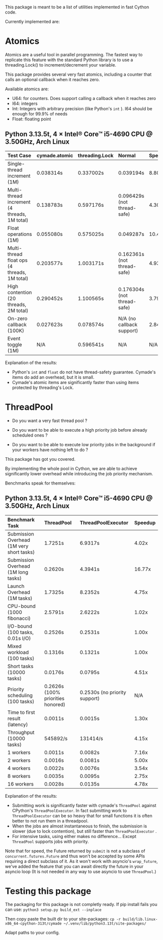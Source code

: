 This package is meant to be a list of utilities implemented in fast Cython code.

Currently implemented are:

# Atomics

Atomics are a useful tool in parallel programming. The fastest way to replicate this
feature with the
standard Python library is to use a threading.Lock() to increment/decrement your variable.

This package provides several very fast atomics, including a counter that
calls an optional callback when it reaches zero.

Available atomics are:
- U64: for counters. Does support calling a callback when it reaches zero
- I64: integers
- Int: Integers with arbitrary precision (like Python's `int` ). I64 should be enough for 99.9% of needs
- Float: floating point

## Python 3.13.5t, 4 × Intel® Core™ i5-4690 CPU @ 3.50GHz, Arch Linux

| Test Case                                    | cymade.atomic   | threading.Lock   | Normal                      | Speedup   |
|:---------------------------------------------|:----------------|:-----------------|:----------------------------|:----------|
| Single-thread increment (1M)                 | 0.038314s       | 0.337002s        | 0.039194s                   | 8.80x     |
| Multi-thread increment (4 threads, 1M total) | 0.138783s       | 0.597176s        | 0.096429s (not thread-safe) | 4.30x     |
| Float operations (1M)                        | 0.055080s       | 0.575025s        | 0.049287s                   | 10.44x    |
| Multi-thread float ops (4 threads, 1M total) | 0.203577s       | 1.003171s        | 0.162361s (not thread-safe) | 4.93x     |
| High contention (20 threads, 2M total)       | 0.290452s       | 1.100565s        | 0.176304s (not thread-safe) | 3.79x     |
| On-zero callback (100K)                      | 0.027623s       | 0.078574s        | N/A (no callback support)   | 2.84x     |
| Event toggle (1M)                            | N/A             | 0.596541s        | N/A                         | N/A       |

Explanation of the results:
- Python's `int` and `float` do not have thread-safety guarantee. Cymade's items do add an overhead,
    but it is small.
- Cymade's atomic items are significantly faster than using items protected by threading's Lock. 

# ThreadPool

- Do you want a very fast thread pool ?

- Do you want to be able to execute a high priority job before already scheduled ones ?

- Do you want to be able to execute low priority jobs in the background if your workers
    have nothing left to do ?

This package has got you covered.

By implementing the whole pool in Cython, we are able to achieve significantly lower overhead
while introducing the job priority mechanism.

Benchmarks speak for themselves:

## Python 3.13.5t, 4 × Intel® Core™ i5-4690 CPU @ 3.50GHz, Arch Linux
| Benchmark Task                            | ThreadPool                        | ThreadPoolExecutor            | Speedup   |
|:------------------------------------------|:----------------------------------|:------------------------------|:----------|
| Submission Overhead (1M very short tasks) | 1.7251s                           | 6.9317s                       | 4.02x     |
| Submission Overhead (1M long tasks)       | 0.2620s                           | 4.3941s                       | 16.77x    |
| Launch Overhead (1M tasks)                | 1.7325s                           | 8.2352s                       | 4.75x     |
| CPU-bound (1000 fibonacci)                | 2.5791s                           | 2.6222s                       | 1.02x     |
| I/O-bound (100 tasks, 0.01s I/O)          | 0.2526s                           | 0.2531s                       | 1.00x     |
| Mixed workload (100 tasks)                | 0.1316s                           | 0.1321s                       | 1.00x     |
| Short tasks (10000 tasks)                 | 0.0176s                           | 0.0795s                       | 4.51x     |
| Priority scheduling (100 tasks)           | 0.2626s (100% priorities honored) | 0.2530s (no priority support) | N/A       |
| Time to first result (latency)            | 0.0011s                           | 0.0015s                       | 1.30x     |
| Throughput (10000 tasks)                  | 545892/s                          | 131414/s                      | 4.15x     |
| 1 workers                                 | 0.0011s                           | 0.0082s                       | 7.16x     |
| 2 workers                                 | 0.0016s                           | 0.0081s                       | 5.00x     |
| 4 workers                                 | 0.0022s                           | 0.0076s                       | 3.54x     |
| 8 workers                                 | 0.0035s                           | 0.0095s                       | 2.75x     |
| 16 workers                                | 0.0028s                           | 0.0135s                       | 4.78x     |


Explanation of the results:
- Submitting work is significantly faster with cymade's `ThreadPool` against CPython's `ThreadPoolExecutor`. In fact submitting work to `ThreadPoolExecutor` can be so heavy that for small functions it is often better to not run them in a threadpool.
- When the jobs are almost instantaneous to finish, the submission is slower (due to lock contention), but still faster than `ThreadPoolExecutor` .
- For intensive tasks, using either makes no difference... Except `ThreadPool` supports jobs with priority.

Note that for speed, the Future returned by `submit` is not a subclass of `concurrent.futures.Future` and thus won't be accepted by some APIs requiring a direct subclass of it. As it won't work with asyncio's `wrap_future`, we've added the feature that you can await directly the future in your asyncio loop (It is not needed in any way to use asyncio to use `ThreadPool`.)


# Testing this package

The packaging for this package is not completly ready.
If pip install fails you can use:
`python3 setup.py build_ext --inplace`

Then copy paste the built dir to your site-packages:
`cp -r build/lib.linux-x86_64-cpython-313t/cymade ~/.venv/lib/python3.13t/site-packages/`

Adapt paths to your config.